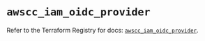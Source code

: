 # `awscc_iam_oidc_provider`

Refer to the Terraform Registry for docs: [`awscc_iam_oidc_provider`](https://registry.terraform.io/providers/hashicorp/awscc/0.70.0/docs/resources/iam_oidc_provider).
